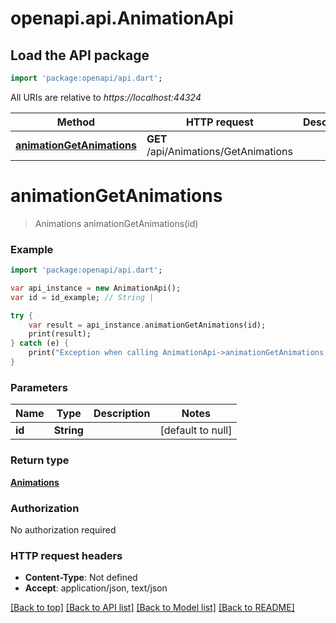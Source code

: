 # openapi.api.AnimationApi

## Load the API package
```dart
import 'package:openapi/api.dart';
```

All URIs are relative to *https://localhost:44324*

Method | HTTP request | Description
------------- | ------------- | -------------
[**animationGetAnimations**](AnimationApi.md#animationGetAnimations) | **GET** /api/Animations/GetAnimations | 


# **animationGetAnimations**
> Animations animationGetAnimations(id)



### Example 
```dart
import 'package:openapi/api.dart';

var api_instance = new AnimationApi();
var id = id_example; // String | 

try { 
    var result = api_instance.animationGetAnimations(id);
    print(result);
} catch (e) {
    print("Exception when calling AnimationApi->animationGetAnimations: $e\n");
}
```

### Parameters

Name | Type | Description  | Notes
------------- | ------------- | ------------- | -------------
 **id** | **String**|  | [default to null]

### Return type

[**Animations**](Animations.md)

### Authorization

No authorization required

### HTTP request headers

 - **Content-Type**: Not defined
 - **Accept**: application/json, text/json

[[Back to top]](#) [[Back to API list]](../README.md#documentation-for-api-endpoints) [[Back to Model list]](../README.md#documentation-for-models) [[Back to README]](../README.md)

